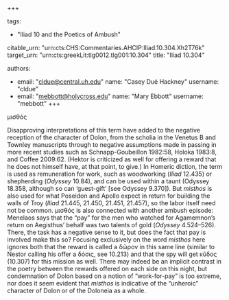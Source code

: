 +++

tags:
- "Iliad 10 and the Poetics of Ambush"

citable_urn: "urn:cts:CHS:Commentaries.AHCIP:Iliad.10.304.Xh2T76k"
target_urn: "urn:cts:greekLit:tlg0012.tlg001:10.304"
title: "Iliad 10.304"

authors:
- email: "cldue@central.uh.edu"
  name: "Casey Dué Hackney"
  username: "cldue"
- email: "mebbott@holycross.edu"
  name: "Mary Ebbott"
  username: "mebbott"
+++

<p>μισθός </p><p>Disapproving interpretations of this term have added to the negative reception of the character of Dolon, from the scholia in the Venetus B and Townley manuscripts through to negative assumptions made in passing in more recent studies such as Schnapp-Goubeillon 1982:58, Holoka 1983:8, and Coffee 2009:62. (Hektor is criticized as well for offering a reward that he does not himself have, at that point, to give.) In Homeric diction, the term is used as remuneration for work, such as woodworking (<em>Iliad</em> 12.435) or shepherding (<em>Odyssey</em> 10.84), and can be used within a taunt (Odyssey 18.358, although so can ‘guest-gift’ [see Odyssey 9.370]). But <em>misthos</em> is also used for what Poseidon and Apollo expect in return for building the walls of Troy (<em>Iliad</em> 21.445, 21.450, 21.451, 21.457), so the labor itself need not be common. μισθός is also connected with another ambush episode: Menelaos says that the “pay” for the men who watched for Agamemnon’s return on Aegisthus’ behalf was two talents of gold (<em>Odyssey</em> 4.524–526). There, the task has a negative sense to it, but does the fact that pay is involved make this so? Focusing exclusively on the word <em>misthos</em> here ignores both that the reward is called a δῶρον in this same line (similar to Nestor calling his offer a δόσις, see 10.213) and that the spy will get κῦδος (10.307) for this mission as well. There may indeed be an implicit contrast in the poetry between the rewards offered on each side on this night, but condemnation of Dolon based on a notion of “work-for-pay” is too extreme, nor does it seem evident that <em>misthos</em> is indicative of the “unheroic” character of Dolon or of the Doloneia as a whole. </p>